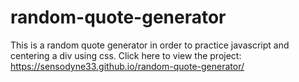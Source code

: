 # random-quote-generator

This is a random quote generator in order to practice javascript and centering a div using css. Click here to view the project: https://sensodyne33.github.io/random-quote-generator/
